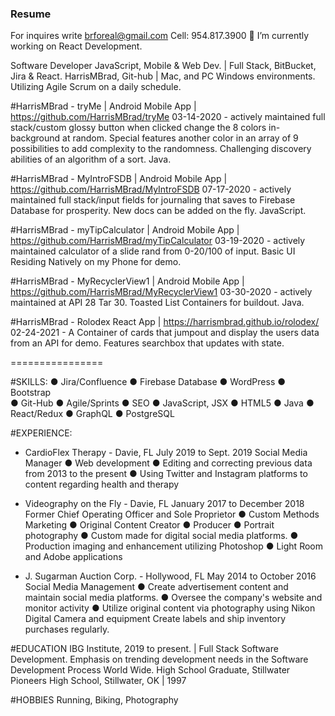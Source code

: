 ### Resume 
For inquires write brforeal@gmail.com Cell: 954.817.3900 
🔭 I’m currently working on React Development.

Software Developer
JavaScript, Mobile & Web Dev. | Full Stack, BitBucket, Jira & React.
HarrisMBrad, Git-hub | Mac, and PC Windows environments. Utilizing Agile Scrum on a daily
schedule.

#HarrisMBrad - tryMe | Android Mobile App | https://github.com/HarrisMBrad/tryMe
03-14-2020 - actively maintained full stack/custom glossy button when clicked change the 8
colors in-background at random. Special features another color in an array of 9 possibilities to
add complexity to the randomness. Challenging discovery abilities of an algorithm of a sort.
Java.

#HarrisMBrad - MyIntroFSDB | Android Mobile App | https://github.com/HarrisMBrad/MyIntroFSDB
07-17-2020 - actively maintained full stack/input fields for journaling that saves to Firebase
Database for prosperity. New docs can be added on the fly. JavaScript.

#HarrisMBrad - myTipCalculator | Android Mobile App | https://github.com/HarrisMBrad/myTipCalculator
03-19-2020 - actively maintained calculator of a slide rand from 0-20/100 of input. Basic UI
Residing Natively on my Phone for demo.

#HarrisMBrad - MyRecyclerView1 | Android Mobile App | https://github.com/HarrisMBrad/MyRecyclerView1
03-30-2020 - actively maintained at API 28 Tar 30. Toasted List Containers for buildout. Java.

#HarrisMBrad - Rolodex React App | https://harrismbrad.github.io/rolodex/
02-24-2021 - A Container of cards that jumpout and display the users data from an API for demo.
Features searchbox that updates with state.

================

#SKILLS: 
●	Jira/Confluence
●	Firebase Database
●	WordPress 
●	Bootstrap   
●	Git-Hub 
●	Agile/Sprints 
●	SEO 
●	JavaScript, JSX
●	HTML5
●	Java 
●	React/Redux
●	GraphQL 
●	PostgreSQL

#EXPERIENCE: 
 - CardioFlex Therapy - Davie, FL 				         July 2019 to Sept. 2019
Social Media Manager 
●	Web development 
●	Editing and correcting previous data from 2013 to the present
●	 Using Twitter and Instagram platforms to content regarding health and therapy

 - Videography on the Fly - Davie, FL 			  January 2017 to December 2018 
Former Chief Operating Officer and Sole Proprietor 
●	Custom Methods Marketing 
●	Original Content Creator 
●	Producer
●	Portrait photography
●	Custom made for digital social media platforms. 
●	Production imaging and enhancement utilizing Photoshop 
●	Light Room and Adobe applications 
 - J. Sugarman Auction Corp. - Hollywood, FL      May 2014 to October 2016 
Social Media Management 
●	Create advertisement content and maintain social media platforms. 
●	Oversee the company's website and monitor activity 
●	Utilize original content via photography using Nikon Digital Camera and equipment Create labels and ship inventory purchases regularly. 



#EDUCATION
IBG Institute, 2019 to present. | Full Stack Software Development. Emphasis on trending
development needs in the Software Development Process World Wide.
High School Graduate, Stillwater Pioneers High School, Stillwater, OK | 1997

#HOBBIES
Running, Biking, Photography











